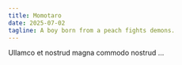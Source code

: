```yaml
---
title: Momotaro
date: 2025-07-02
tagline: A boy born from a peach fights demons.
---
```


Ullamco et nostrud magna commodo nostrud ...